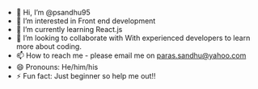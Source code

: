 - 👋 Hi, I’m @psandhu95
- 👀 I’m interested in Front end development
- 🌱 I’m currently learning React.js
- 💞️ I’m looking to collaborate with With experienced developers to learn more about coding.
- 📫 How to reach me - please email me on paras.sandhu@yahoo.com
- 😄 Pronouns: He/him/his
- ⚡ Fun fact: Just beginner so help me out!!

<!---
psandhu95/psandhu95 is a ✨ special ✨ repository because its `README.md` (this file) appears on your GitHub profile.
You can click the Preview link to take a look at your changes.
--->

